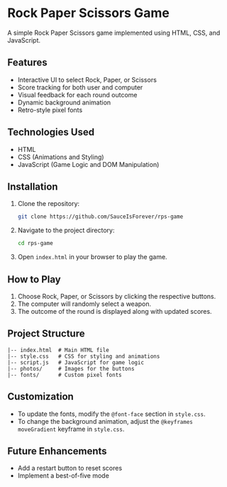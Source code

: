 # Rock Paper Scissors Game

A simple Rock Paper Scissors game implemented using HTML, CSS, and JavaScript.

## Features
- Interactive UI to select Rock, Paper, or Scissors
- Score tracking for both user and computer
- Visual feedback for each round outcome
- Dynamic background animation
- Retro-style pixel fonts

## Technologies Used
- HTML
- CSS (Animations and Styling)
- JavaScript (Game Logic and DOM Manipulation)

## Installation
1. Clone the repository:
    ```bash
    git clone https://github.com/SauceIsForever/rps-game
    ```

2. Navigate to the project directory:
    ```bash
    cd rps-game
    ```

3. Open `index.html` in your browser to play the game.

## How to Play
1. Choose Rock, Paper, or Scissors by clicking the respective buttons.
2. The computer will randomly select a weapon.
3. The outcome of the round is displayed along with updated scores.

## Project Structure
```
|-- index.html  # Main HTML file
|-- style.css   # CSS for styling and animations
|-- script.js   # JavaScript for game logic
|-- photos/     # Images for the buttons
|-- fonts/      # Custom pixel fonts
```

## Customization
- To update the fonts, modify the `@font-face` section in `style.css`.
- To change the background animation, adjust the `@keyframes moveGradient` keyframe in `style.css`.

## Future Enhancements
- Add a restart button to reset scores
- Implement a best-of-five mode
